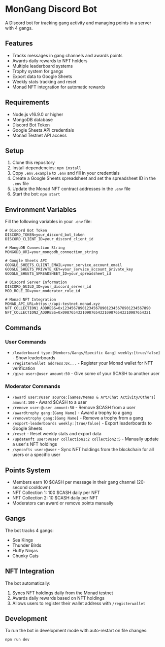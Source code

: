 # MonGang Discord Bot

A Discord bot for tracking gang activity and managing points in a server with 4 gangs.

## Features

- Tracks messages in gang channels and awards points
- Awards daily rewards to NFT holders
- Multiple leaderboard systems
- Trophy system for gangs
- Export data to Google Sheets
- Weekly stats tracking and reset
- Monad NFT integration for automatic rewards

## Requirements

- Node.js v16.9.0 or higher
- MongoDB database
- Discord Bot Token
- Google Sheets API credentials
- Monad Testnet API access

## Setup

1. Clone this repository
2. Install dependencies: `npm install`
3. Copy `.env.example` to `.env` and fill in your credentials
4. Create a Google Sheets spreadsheet and set the spreadsheet ID in the `.env` file
5. Update the Monad NFT contract addresses in the `.env` file
6. Start the bot: `npm start`

## Environment Variables

Fill the following variables in your `.env` file:

```
# Discord Bot Token
DISCORD_TOKEN=your_discord_bot_token
DISCORD_CLIENT_ID=your_discord_client_id

# MongoDB Connection String
MONGODB_URI=your_mongodb_connection_string

# Google Sheets API
GOOGLE_SHEETS_CLIENT_EMAIL=your_service_account_email
GOOGLE_SHEETS_PRIVATE_KEY=your_service_account_private_key
GOOGLE_SHEETS_SPREADSHEET_ID=your_spreadsheet_id

# Discord Server Information
DISCORD_GUILD_ID=your_discord_server_id
MOD_ROLE_ID=your_moderator_role_id

# Monad NFT Integration
MONAD_API_URL=https://api-testnet.monad.xyz
NFT_COLLECTION1_ADDRESS=0x1234567890123456789012345678901234567890
NFT_COLLECTION2_ADDRESS=0x0987654321098765432109876543210987654321
```

## Commands

### User Commands

- `/leaderboard type:[Members/Gangs/Specific Gang] weekly:[true/false]` - Show leaderboards
- `/registerwallet address:0x...` - Register your Monad wallet for NFT verification
- `/give user:@user amount:50` - Give some of your $CASH to another user

### Moderator Commands

- `/award user:@user source:[Games/Memes & Art/Chat Activity/Others] amount:100` - Award $CASH to a user
- `/remove user:@user amount:50` - Remove $CASH from a user
- `/awardtrophy gang:[Gang Name]` - Award a trophy to a gang
- `/removetrophy gang:[Gang Name]` - Remove a trophy from a gang
- `/export-leaderboards weekly:[true/false]` - Export leaderboards to Google Sheets
- `/reset` - Reset weekly stats and export data
- `/updatenft user:@user collection1:2 collection2:5` - Manually update a user's NFT holdings
- `/syncnfts user:@user` - Sync NFT holdings from the blockchain for all users or a specific user

## Points System

- Members earn 10 $CASH per message in their gang channel (20-second cooldown)
- NFT Collection 1: 100 $CASH daily per NFT
- NFT Collection 2: 10 $CASH daily per NFT
- Moderators can award or remove points manually

## Gangs

The bot tracks 4 gangs:
- Sea Kings
- Thunder Birds
- Fluffy Ninjas
- Chunky Cats

## NFT Integration

The bot automatically:
1. Syncs NFT holdings daily from the Monad testnet
2. Awards daily rewards based on NFT holdings
3. Allows users to register their wallet address with `/registerwallet`

## Development

To run the bot in development mode with auto-restart on file changes:

```
npm run dev
``` 